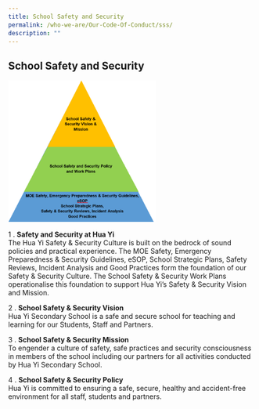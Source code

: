 ```yaml
---
title: School Safety and Security
permalink: /who-we-are/Our-Code-Of-Conduct/sss/
description: ""
---
```


## School Safety and Security

<img src="/images/safety 1.png" style="width:60%">

1 \.  **Safety and Security at Hua Yi** <br>
The Hua Yi Safety & Security Culture is built on the bedrock of sound policies and practical experience. The MOE Safety, Emergency Preparedness & Security Guidelines, eSOP, School Strategic Plans, Safety Reviews, Incident Analysis and Good Practices form the foundation of our Safety & Security Culture. The School Safety & Security Work Plans operationalise this foundation to support Hua Yi’s Safety & Security Vision and Mission.  
      
2 \.  **School Safety & Security Vision**<br>
Hua Yi Secondary School is a safe and secure school for teaching and learning for our Students, Staff and Partners.  
      
3 \.  **School Safety & Security Mission**<br>
To engender a culture of safety, safe practices and security consciousness in members of the school including our partners for all activities conducted by Hua Yi Secondary School.  
      
4 \.  **School Safety & Security Policy**<br>
Hua Yi is committed to ensuring a safe, secure, healthy and accident-free environment for all staff, students and partners.